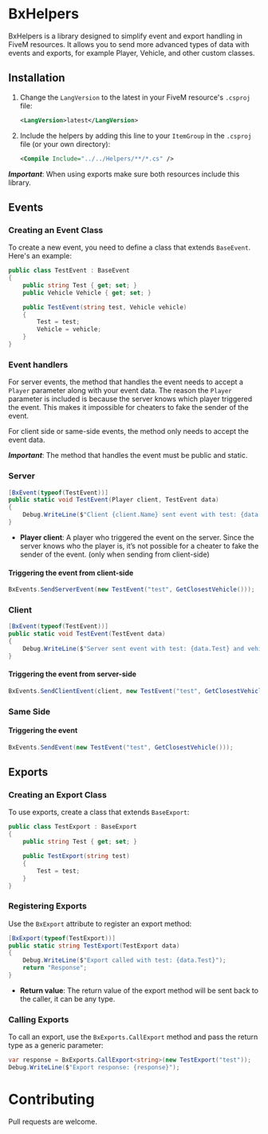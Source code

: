 # BxHelpers

BxHelpers is a library designed to simplify event and export handling in FiveM resources.
It allows you to send more advanced types of data with events and exports, for example Player, Vehicle, and other custom classes.

## **Installation**

1. Change the `LangVersion` to the latest in your FiveM resource's `.csproj` file:
   ```xml
   <LangVersion>latest</LangVersion>
   ```

2. Include the helpers by adding this line to your `ItemGroup` in the `.csproj` file (or your own directory):
   ```xml
   <Compile Include="../../Helpers/**/*.cs" />
   ```

***Important***: When using exports make sure both resources include this library.

## **Events**

### Creating an Event Class

To create a new event, you need to define a class that extends `BaseEvent`. Here's an example:

```cs
public class TestEvent : BaseEvent
{
    public string Test { get; set; }
    public Vehicle Vehicle { get; set; }

    public TestEvent(string test, Vehicle vehicle)
    {
        Test = test;
        Vehicle = vehicle;
    }
}
```

### Event handlers

For server events, the method that handles the event needs to accept a `Player` parameter along with your event data. The reason the `Player` parameter is included is because the server knows which player triggered the event. This makes it impossible for cheaters to fake the sender of the event.

For client side or same-side events, the method only needs to accept the event data.

***Important***: The method that handles the event must be public and static.

### Server
```cs
[BxEvent(typeof(TestEvent))]
public static void TestEvent(Player client, TestEvent data)
{
    Debug.WriteLine($"Client {client.Name} sent event with test: {data.Test} and vehicle: {data.Vehicle.Model}");
}
```

- **Player client**: A player who triggered the event on the server. Since the server knows who the player is, it’s not possible for a cheater to fake the sender of the event. (only when sending from client-side)

#### Triggering the event from client-side
```cs
BxEvents.SendServerEvent(new TestEvent("test", GetClosestVehicle()));
```

### Client
```cs
[BxEvent(typeof(TestEvent))]
public static void TestEvent(TestEvent data)
{
    Debug.WriteLine($"Server sent event with test: {data.Test} and vehicle: {data.Vehicle.Model}");
}
```

#### Triggering the event from server-side
```cs
BxEvents.SendClientEvent(client, new TestEvent("test", GetClosestVehicle()));
```

### Same Side
#### Triggering the event
```cs
BxEvents.SendEvent(new TestEvent("test", GetClosestVehicle()));
```

## **Exports**

### Creating an Export Class

To use exports, create a class that extends `BaseExport`:

```cs
public class TestExport : BaseExport
{
    public string Test { get; set; }

    public TestExport(string test)
    {
        Test = test;
    }
}
```

### Registering Exports

Use the `BxExport` attribute to register an export method:

```cs
[BxExport(typeof(TestExport))]
public static string TestExport(TestExport data)
{
    Debug.WriteLine($"Export called with test: {data.Test}");
    return "Response";
}
```

- **Return value**: The return value of the export method will be sent back to the caller, it can be any type.

### Calling Exports

To call an export, use the `BxExports.CallExport` method and pass the return type as a generic parameter:

```cs
var response = BxExports.CallExport<string>(new TestExport("test"));
Debug.WriteLine($"Export response: {response}");
```

# **Contributing**
Pull requests are welcome.
